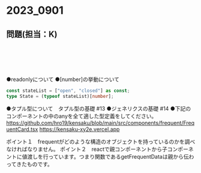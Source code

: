 # 2023_0901

## 問題(担当：K)

```ts
```



<br />
<br />
<br />


●readonlyについて
●[number]の挙動について
```ts
const stateList = ["open", "closed"] as const;
type State = (typeof stateList)[number];
```
●タプル型について　タプル型の基礎 #13
●ジェネリクスの基礎 #14
●下記のコンポーネントの中のanyを全て適した型定義をしてください。
https://github.com/hro19/kensaku/blob/main/src/components/frequent/FrequentCard.tsx
https://kensaku-xy2e.vercel.app

ポイント１　frequentがどのような構造のオブジェクトを持っているのかを調べなければなりません。
ポイント２　reactで親コンポーネントから子コンポーネントに値渡しを行っています。つまり関数であるgetFrequentDataは親から伝わってきたものです。

